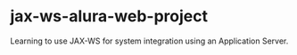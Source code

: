 # jax-ws-alura-web-project
Learning to use JAX-WS for system integration using an Application Server.
